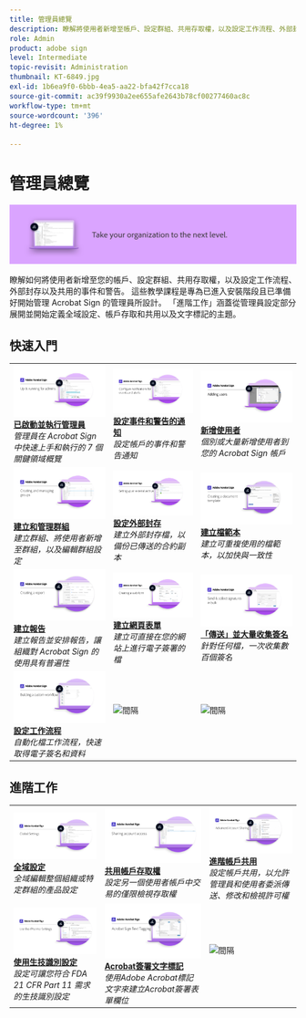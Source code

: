 ```yaml
---
title: 管理員總覽
description: 瞭解將使用者新增至帳戶、設定群組、共用存取權，以及設定工作流程、外部封存以及共用事件和警告的基本知識
role: Admin
product: adobe sign
level: Intermediate
topic-revisit: Administration
thumbnail: KT-6849.jpg
exl-id: 1b6ea9f0-6bbb-4ea5-aa22-bfa42f7cca18
source-git-commit: ac39f9930a2ee655afe2643b78cf00277460ac8c
workflow-type: tm+mt
source-wordcount: '396'
ht-degree: 1%

---
```


# 管理員總覽

![Sign 管理員影像](../assets/Hero-Admin.png)

瞭解如何將使用者新增至您的帳戶、設定群組、共用存取權，以及設定工作流程、外部封存以及共用的事件和警告。 這些教學課程是專為已進入安裝階段且已準備好開始管理 Acrobat Sign 的管理員所設計。 「進階工作」涵蓋從管理員設定部分展開並開始定義全域設定、帳戶存取和共用以及文字標記的主題。

## 快速入門

<table style="table-layout:fixed">
<tr>
  <td>
    <a href="up-and-running-admin.md">
      <img alt="管理員已啟動並執行" src="../assets/Up-Running.png" />
    </a>
    <div>
    <a href="up-and-running-admin.md"><strong>已啟動並執行管理員</strong></a>
    </div>
    <em>管理員在 Acrobat Sign 中快速上手和執行的 7 個關鍵領域概覽</em>
    <br>
  </td>
  <td>
    <a href="set-up-shared-events-and-alert.md">
      <img alt="設定共用的事件和警告" src="../assets/Notifications_1280.png" />
    </a>
    <div>
    <a href="set-up-shared-events-and-alert.md"><strong>設定事件和警告的通知</strong></a>
    </div>
    <em>設定帳戶的事件和警告通知</em>
    <br>
  </td>
  <td>
    <a href="add-users-to-your-account.md">
      <img alt="新增 Ssers" src="../assets/Adding-Users.png" />
    </a>
    <div>
    <a href="add-users-to-your-account.md"><strong>新增使用者</strong></a>
    </div>
    <em>個別或大量新增使用者到您的 Acrobat Sign 帳戶</em>
    <br>
  </td>
</tr>
<tr>
  <td>
    <a href="create-and-manage-groups.md">
      <img alt="建立和管理群組" src="../assets/Creating-Groups.png" />
    </a>
    <div>
    <a href="create-and-manage-groups.md"><strong>建立和管理群組</strong></a>
    </div>
    <em>建立群組、將使用者新增至群組，以及編輯群組設定</em>
    <br>
  </td>
  <td>
    <a href="set-up-your-external-archive.md">
      <img alt="設定外部封存" src="../assets/ExternalArchive.png" />
    </a>
    <div>
    <a href="set-up-your-external-archive.md"><strong>設定外部封存</strong></a>
    </div>
    <em>建立外部封存檔，以備份已傳送的合約副本</em>
    <br>
  </td>
  <td>
    <a href="../sign-advanced-users/create-a-template.md">
      <img alt="建立檔範本" src="../assets/Template.png" />
    </a>
    <div>
    <a href="../sign-advanced-users/create-a-template.md"><strong>建立檔範本</strong></a>
    </div>
    <em>建立可重複使用的檔範本，以加快與一致性</em>
    <br>
  </td>
</tr>
<tr>
  <td>
    <a href="create-a-report.md">
      <img alt="建立報告" src="../assets/Report.png" />
    </a>
    <div>
    <a href="create-a-report.md"><strong>建立報告</strong></a>
    </div>
    <em>建立報告並安排報告，讓組織對 Acrobat Sign 的使用具有普遍性</em>
    <br>
  </td>
  <td>
    <a href="../sign-advanced-users/webform.md">
      <img alt="建立網頁表單" src="../assets/Webform.png" />
    </a>
    <div>
    <a href="../sign-advanced-users/webform.md"><strong>建立網頁表單</strong></a>
    </div>
    <em>建立可直接在您的網站上進行電子簽署的檔</em>
    <br>
  </td>
  <td>
    <a href="../sign-advanced-users/megasign.md">
      <img alt="「傳送」並大量收集簽名" src="../assets/Megasign.png" />
    </a>
    <div>
    <a href="../sign-advanced-users/megasign.md"><strong>「傳送」並大量收集簽名</strong></a>
    </div>
    <em>針對任何檔，一次收集數百個簽名</em>
    <br>
  </td>
</tr>
<tr>
  <td>
    <a href="building-a-custom-workflow.md">
      <img alt="設定工作流程" src="../assets/BuildingWorkflow.png" />
    </a>
    <div>
    <a href="building-a-custom-workflow.md"><strong>設定工作流程</strong></a>
    </div>
    <em>自動化檔工作流程，快速取得電子簽名和資料</em>
    <br>
  </td>
  <td>
    <img alt="間隔" src="../assets/Grayspacer.png" />
    <div>
    <br>
  </td>
  <td>
    <img alt="間隔" src="../assets/Grayspacer.png" />
    <div>
    <br>
  </td>
</tr>
</table>

## 進階工作

<table style="table-layout:fixed">
<tr>
  <td>
    <a href="learn-about-global-settings.md">
      <img alt="全域設定" src="../assets/GlobalSettings_1280.png">
    </a>
    <div>
    <a href="learn-about-global-settings.md"><strong>全域設定</strong></a>
    </div>
    <em>全域編輯整個組織或特定群組的產品設定</em>
    <br>
  </td>
  <td>
    <a href="share-account-access.md">
      <img alt="共用帳戶存取權" src="../assets/SharingAccess.png" />
    </a>  
    <div>
    <a href="share-account-access.md"><strong>共用帳戶存取權</strong></a>
    </div>
    <em>設定另一個使用者帳戶中交易的僅限檢視存取權</em>
    <br>
  </td>
  <td>
    <a href="advanced-account-sharing.md">
      <img alt="進階帳戶共用" src="../assets/AdvancedSharing_1280.png" />
    </a>
    <div>
    <a href="advanced-account-sharing.md"><strong>進階帳戶共用</strong></a>
    </div>
    <em>設定帳戶共用，以允許管理員和使用者委派傳送、修改和檢視許可權</em>
    <br>
  </td>
</tr>
<tr>
  <td>
    <a href="use-bio-pharma-settings.md">
      <img alt="使用生技識別設定" src="../assets/Bio_1280.png" />
    </a>
    <div>
    <a href="use-bio-pharma-settings.md"><strong>使用生技識別設定</strong></a>
    </div>
    <em>設定可讓您符合 FDA 21 CFR Part 11 需求的生技識別設定</em>
    <br>
  </td> 
  <td>
     <a href="../sign-advanced-users/adobe-sign-text-tagging.md">
      <img alt="Acrobat簽署文字標記" src="../assets/Text-Tagging.png" />
    </a>
    <div>
    <a href="../sign-advanced-users/adobe-sign-text-tagging.md"><strong>Acrobat簽署文字標記</strong></a>
    <div>
    <em>使用Adobe Acrobat標記文字來建立Acrobat簽署表單欄位</em>
    <br>
  </td>
  <td>
    <img alt="間隔" src="../assets/Grayspacer.png" />
    <div>
    <br>
  </td>
</tr>
</table>

